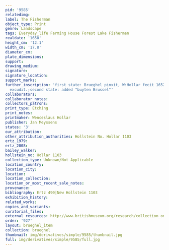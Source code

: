 ```yaml
---
pid: '9585'
relatedimg: 
label: The Fisherman
object_type: Print
genre: Landscape
tags: Everyday_life Farming House Forest Lake Fishermen
realdate: '1650'
height_cm: '12.1'
width_cm: '17.8'
diameter_cm: 
plate_dimensions: 
support: 
drawing_medium: 
signature: 
signature_location: 
support_marks: 
further_inscription: 'first state: Brueghel pinxit, W:Hollar fecit 1652, I Meyssens
  excudit.;second state: added "buyten Brussel"'
collaborators: 
collaborator_notes: 
collectors_patrons: 
print_type: Etching
print_notes: 
printmaker: Wenceslaus Hollar
publisher: Jan Meyssens
states: '3'
our_attribution: 
other_attribution_authorities: Hollstein No. Hollar 1103
ertz_1979: 
ertz_2008: 
bailey_walker: 
hollstein_no: Hollar 1103
collection_type: Unknown/Not Applicable
location_country: 
location_city: 
location: 
location_collection: 
location_or_most_recent_sale_notes: 
provenance: 
bibliography: Ertz 490|New Hollstein 1103
exhibition_history: 
related_works: 
copies_and_variants: 
curatorial_files: 
external_resources: http://www.britishmuseum.org/research/collection_online/collection_object_details.aspx?assetId=48067001&objectId=1504400&partId=1
order: '927'
layout: brueghel_item
collection: brueghel
thumbnail: img/derivatives/simple/9585/thumbnail.jpg
full: img/derivatives/simple/9585/full.jpg
---
```


